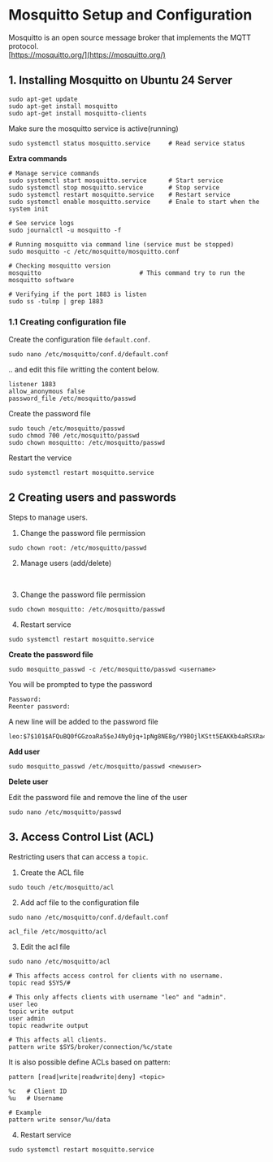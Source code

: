 # Mosquitto Setup and Configuration

Mosquitto is an open source message broker that implements the MQTT protocol.<br>
[https://mosquitto.org/](https://mosquitto.org/)

## 1. Installing Mosquitto on Ubuntu 24 Server

```shell
sudo apt-get update
sudo apt-get install mosquitto
sudo apt-get install mosquitto-clients
```

Make sure the mosquitto service is active(running)

```shell
sudo systemctl status mosquitto.service     # Read service status
```

**Extra commands**



```shell
# Manage service commands
sudo systemctl start mosquitto.service      # Start service
sudo systemctl stop mosquitto.service       # Stop service
sudo systemctl restart mosquitto.service    # Restart service
sudo systemctl enable mosquitto.service     # Enale to start when the system init

# See service logs
sudo journalctl -u mosquitto -f

# Running mosquitto via command line (service must be stopped)
sudo mosquitto -c /etc/mosquitto/mosquitto.conf

# Checking mosquitto version
mosquitto                           # This command try to run the mosquitto software

# Verifying if the port 1883 is listen
sudo ss -tulnp | grep 1883
```

### 1.1 Creating configuration file

Create the configuration file `default.conf`.

```shell
sudo nano /etc/mosquitto/conf.d/default.conf
```

.. and edit this file writting the content below.

```shell
listener 1883
allow_anonymous false
password_file /etc/mosquitto/passwd
```

Create the password file

```shell
sudo touch /etc/mosquitto/passwd
sudo chmod 700 /etc/mosquitto/passwd
sudo chown mosquitto: /etc/mosquitto/passwd
```

Restart the vervice

```shell
sudo systemctl restart mosquitto.service
```

## 2 Creating users and passwords

Steps to manage users.

1. Change the password file permission

```shell
sudo chown root: /etc/mosquitto/passwd
```

2. Manage users (add/delete)
<br>

3. Change the password file permission

```shell
sudo chown mosquitto: /etc/mosquitto/passwd

```

4. Restart service

```shell
sudo systemctl restart mosquitto.service
```

**Create the password file**

```shell
sudo mosquitto_passwd -c /etc/mosquitto/passwd <username>
```

You will be prompted to type the password

```shell
Password:
Reenter password:
```

A new line will be added to the password file

```shell
leo:$7$101$AFQuBQ0fGGzoaRa5$eJ4Ny0jq+1pNg8NE8g/Y9BOjlKStt5EAKKb4aRSXRa4Gwe7xNsI0PWJRWh0tnAkTasGMYwCodqxK36yXc9vuPA==
```

**Add user**

```shell
sudo mosquitto_passwd /etc/mosquitto/passwd <newuser>
```

**Delete user**

Edit the password file and remove the line of the user

```shell
sudo nano /etc/mosquitto/passwd
```

## 3. Access Control List (ACL)

Restricting users that can access a `topic`.

1. Create the ACL file

```shell
sudo touch /etc/mosquitto/acl
```

2. Add acf file to the configuration file

```shell
sudo nano /etc/mosquitto/conf.d/default.conf
```

```shell
acl_file /etc/mosquitto/acl
```

3. Edit the acl file

```shell
sudo nano /etc/mosquitto/acl
```

```shell
# This affects access control for clients with no username.
topic read $SYS/#

# This only affects clients with username "leo" and "admin".
user leo
topic write output
user admin
topic readwrite output

# This affects all clients.
pattern write $SYS/broker/connection/%c/state
```

It is also possible define ACLs based on pattern:

```shell
pattern [read|write|readwrite|deny] <topic>
```

```shell
%c   # Client ID
%u   # Username
```

```shell
# Example
pattern write sensor/%u/data
```

4. Restart service

```shell
sudo systemctl restart mosquitto.service
```